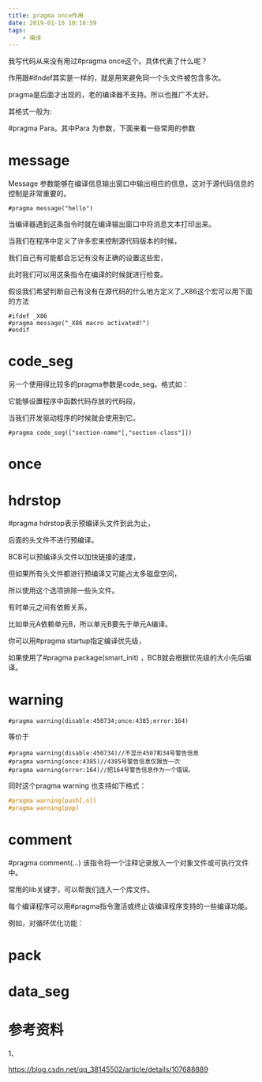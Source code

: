 ```yaml
---
title: pragma once作用
date: 2019-01-15 10:18:59
tags:
	- 编译
---
```




我写代码从来没有用过#pragma once这个。具体代表了什么呢？

作用跟#ifndef其实是一样的，就是用来避免同一个头文件被包含多次。

pragma是后面才出现的，老的编译器不支持。所以也推广不太好。

其格式一般为:

\#pragma Para。其中Para 为参数，下面来看一些常用的参数

# message

Message 参数能够在编译信息输出窗口中输出相应的信息，这对于源代码信息的控制是非常重要的。

```
#pragma message("hello")
```

当编译器遇到这条指令时就在编译输出窗口中将消息文本打印出来。

当我们在程序中定义了许多宏来控制源代码版本的时候，

我们自己有可能都会忘记有没有正确的设置这些宏，

此时我们可以用这条指令在编译的时候就进行检查。

假设我们希望判断自己有没有在源代码的什么地方定义了_X86这个宏可以用下面的方法

```
#ifdef _X86
#pragma message("_X86 macro activated!")
#endif
```

# code_seg

另一个使用得比较多的pragma参数是code_seg。格式如：

它能够设置程序中函数代码存放的代码段，

当我们开发驱动程序的时候就会使用到它。

```
#pragma code_seg(["section-name"[,"section-class"]])
```

# once

# hdrstop

#pragma hdrstop表示预编译头文件到此为止，

后面的头文件不进行预编译。

BCB可以预编译头文件以加快链接的速度，

但如果所有头文件都进行预编译又可能占太多磁盘空间，

所以使用这个选项排除一些头文件。

有时单元之间有依赖关系，

比如单元A依赖单元B，所以单元B要先于单元A编译。

你可以用#pragma startup指定编译优先级，

如果使用了#pragma package(smart_init) ，BCB就会根据优先级的大小先后编译。

# warning

```
#pragma warning(disable:450734;once:4385;error:164)
```

等价于

```
#pragma warning(disable:450734)//不显示4507和34号警告信息
#pragma warning(once:4385)//4385号警告信息仅报告一次
#pragma warning(error:164)//把164号警告信息作为一个错误。
```

同时这个pragma warning 也支持如下格式：

```cpp
#pragma warning(push[,n])
#pragma warning(pop)
```

# comment

\#pragma comment(…)
该指令将一个注释记录放入一个对象文件或可执行文件中。

常用的lib关键字，可以帮我们连入一个库文件。

每个编译程序可以用#pragma指令激活或终止该编译程序支持的一些编译功能。

例如，对循环优化功能：

# pack

# data_seg



# 参考资料

1、

https://blog.csdn.net/qq_38145502/article/details/107688889